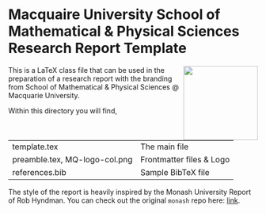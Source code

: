 
<!-- README.md is generated from README.Rmd. Please edit that file -->

# Macquaire University School of Mathematical & Physical Sciences Research Report Template

<!-- badges: start -->

<img src="https://user-images.githubusercontent.com/15133161/200966938-ba6f8413-fa77-4ccb-b16d-d7cf14926057.png" align="right" width="150"/>

<!-- badges: end -->

This is a LaTeX class file that can be used in the preparation of a
research report with the branding from School of Mathematical & Physical
Sciences @ Macquarie University.

Within this directory you will find,

|                               |                          |
|-------------------------------|--------------------------|
| template.tex                  | The main file            |
| preamble.tex, MQ-logo-col.png | Frontmatter files & Logo |
| references.bib                | Sample BibTeX file       |

The style of the report is heavily inspired by the Monash University
Report of Rob Hyndman. You can check out the original `monash` repo
here: [link](https://github.com/numbats/monash).
